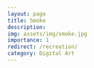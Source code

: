 ```yaml
---
layout: page
title: Smoke
description: 
img: assets/img/smoke.jpg
importance: 1
redirect: /recreation/
category: Digital Art
---
```

